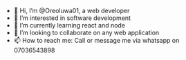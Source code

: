 - 👋 Hi, I’m @Oreoluwa01, a web developer
- 👀 I’m interested in software development
- 🌱 I’m currently learning react and node
- 💞️ I’m looking to collaborate on any web application
- 📫 How to reach me: Call or message me via whatsapp on 07036543898

<!---
Oreoluwa01/Oreoluwa01 is a ✨ special ✨ repository because its `README.md` (this file) appears on your GitHub profile.
You can click the Preview link to take a look at your changes.
--->
